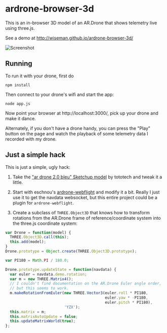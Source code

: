 ardrone-browser-3d
==================

This is an in-browser 3D model of an AR.Drone that shows telemetry
live using three.js.

See a demo at http://wiseman.github.io/ardrone-browser-3d/

![Screenshot](https://raw.github.com/wiseman/ardrone-browser-3d/master/ardrone-browser-3d-screenshot.png "Screenshot")


## Running

To run it with your drone, first do

```
npm install
```

Then connect to your drone's wifi and start the app:

```
node app.js
```

Now point your browser at http://localhost:3000/, pick up your drone
and make it dance.

Alternately, if you don't have a drone handy, you can press the "Play"
button on the page and watch the playback of some telemetry data I
recorded with my drone.


## Just a simple hack

This is just a simple, ugly hack:

1. Take the ["ar drone 2.0 bleu" Sketchup
model](http://sketchup.google.com/3dwarehouse/details?mid=fb442457163fcdbed04e3327b51cff5c)
by tototech and tweak it a little.

2. Start with eschnou's
[ardrone-webflight](https://github.com/eschnou/ardrone-webflight) and
modify it a bit.  Really I just use it to get the navdata websocket,
but this entire project could be a plugin for `ardrone-webflight`.

3. Create a subclass of `THREE.Object3D` that knows how to transform
rotations from the AR.Drone frame of reference/coordinate system into
the three.js coordinate system:

```javascript
var Drone = function(model) {
  THREE.Object3D.call(this);
  this.add(model);
}
Drone.prototype = Object.create(THREE.Object3D.prototype);

var PI180 = Math.PI / 180.0;

Drone.prototype.updateState = function(navdata) {
  var euler = navdata.demo.rotation;
  var m = new THREE.Matrix4();
  // I couldn't find documentation on the AR.Drone Euler angle order,
  // but this seems to work.
  m.makeRotationFromEuler(new THREE.Vector3(euler.roll * PI180,
                                            euler.yaw * -PI180,
                                            euler.pitch * PI180),
                          'YZX');
  this.matrix = m;
  this.matrixAutoUpdate = false;
  this.updateMatrixWorld(true);
};
```
